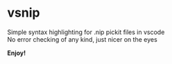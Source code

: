 # vsnip

Simple syntax highlighting for .nip pickit files in vscode\
No error checking of any kind, just nicer on the eyes

**Enjoy!**
